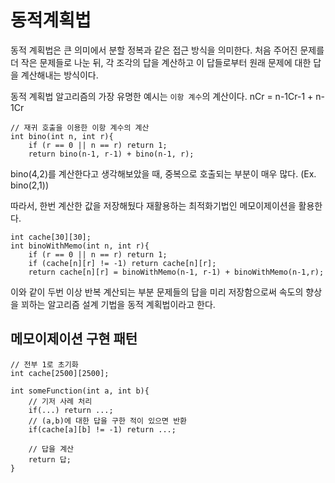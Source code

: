 # 동적계획법
동적 계획법은 큰 의미에서 분할 정복과 같은 접근 방식을 의미한다. 처음 주어진 문제를 더 작은 문제들로 나눈 뒤, 각 조각의 답을 계산하고 이 답들로부터 원래 문제에 대한 답을 계산해내는 방식이다. 

동적 계획법 알고리즘의 가장 유명한 예시는 `이항 계수`의 계산이다.
nCr = n-1Cr-1 + n-1Cr

```
// 재귀 호출을 이용한 이항 계수의 계산
int bino(int n, int r){
    if (r == 0 || n == r) return 1;
    return bino(n-1, r-1) + bino(n-1, r);
```

bino(4,2)를 계산한다고 생각해보았을 때, 중복으로 호출되는 부분이 매우 많다. (Ex. bino(2,1))

따라서, 한번 계산한 값을 저장해뒀다 재활용하는 최적화기법인 메모이제이션을 활용한다.
```
int cache[30][30];
int binoWithMemo(int n, int r){
    if (r == 0 || n == r) return 1;
    if (cache[n][r] != -1) return cache[n][r];
    return cache[n][r] = binoWithMemo(n-1, r-1) + binoWithMemo(n-1,r);
```

이와 같이 두번 이상 반복 계산되는 부분 문제들의 답을 미리 저장함으로써 속도의 향상을 꾀하는 알고리즘 설계 기법을 동적 계획법이라고 한다.

## 메모이제이션 구현 패턴
```
// 전부 1로 초기화
int cache[2500][2500];

int someFunction(int a, int b){
    // 기저 사례 처리
    if(...) return ...;
    // (a,b)에 대한 답을 구한 적이 있으면 반환
    if(cache[a][b] != -1) return ...;

    // 답을 계산
    return 답;
}
```
